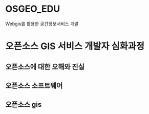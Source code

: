 # OSGEO_EDU
Webgis를 활용한 공간정보서비스 개발

# 오픈소스 GIS 서비스 개발자 심화과정
## 오픈소스에 대한 오해와 진실

## 오픈소스 소프트웨어

## 오픈소스 gis

